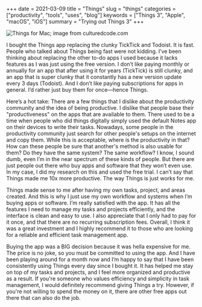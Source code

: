 +++
date = 2021-03-09
title = "Things"
slug = "things"
categories = ["productivity", "tools", "uses", "blog"]
keywords = ["Things 3", "Apple", "macOS", "iOS"]
summary = "Trying out Things 3"
+++

![Things for Mac; image from culturedcode.com](/media/things3.png "Things for Mac; image from culturedcode.com")

I bought the Things app replacing the clunky TickTick and Todoist. It is fast. People who talked about Things being fast were not kidding. I’ve been thinking about replacing the other to-do apps I used because it lacks features as I was just using the free version. I don’t like paying monthly or annually for an app that after using it for years (TickTick) is still clunky, and an app that is super clunky that it constantly has a new version update every 3 days (Todoist). And I don’t like paying subscriptions for apps in general. I’d rather just buy them for once—hence Things.

Here’s a hot take: There are a few things that I dislike about the productivity community and the idea of being productive. I dislike that people base their "productiveness" on the apps that are available to them. There used to be a time when people who did things digitally simply used the default Notes app on their devices to write their tasks. Nowadays, some people in the productivity community just search for other people's setups on the internet and copy them. While this is acceptable, where is the productivity in that? How can these people be sure that another's method is also usable for them? Do they have the same system? The same workflow? I know, I sound dumb, even I’m in the near spectrum of these kinds of people. But there are just people out there who buy apps and software that they won’t even use. In my case, I did my research on this and used the free trial. I can’t say that Things made me 10x more productive. The way Things is just works for me.

Things made sense to me after having my own tasks, project, and areas created. And this is why I just use my own workflow and systems when I’m buying apps or software. I’m really satisfied with the app. It has all the features I need to manage my tasks and projects efficiently, and the interface is clean and easy to use. I also appreciate that I only had to pay for it once, and that there are no recurring subscription fees. Overall, I think it was a great investment and I highly recommend it to those who are looking for a reliable and efficient task management app.

Buying the app was a BIG decision because it was hella expensive for me. The price is no joke, so you must be committed to using the app. And I have been playing around for a month now and I’m happy to say that I have been consistently using Things every day since I bought it. It has helped me stay on top of my tasks and projects, and I feel more organized and productive as a result. If you're someone who values efficiency and simplicity in task management, I would definitely recommend giving Things a try. However, if you're not willing to spend the money on it, there are other free apps out there that can also do the job.